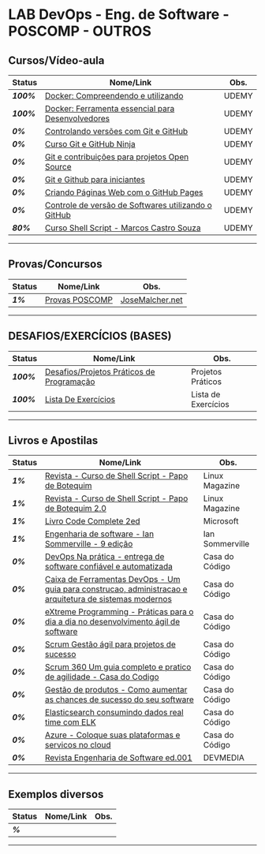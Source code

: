 # LAB DevOps - Eng. de Software - POSCOMP - OUTROS

## Cursos/Vídeo-aula

| **Status**  | **Nome/Link**  | **Obs.**  |
|---|---|---|
| **_100%_** |   [ Docker: Compreendendo e utilizando  ](https://github.com/josemalcher/udemy-Docker-Compreendendo-e-utilizando)  | UDEMY |
| **_100%_** |   [ Docker: Ferramenta essencial para Desenvolvedores ](https://github.com/josemalcher/Udemy-Docker-Ferramenta-essencial-para-Desenvolvedores)  | UDEMY |
| **_0%_** |     [ Controlando versões com Git e GitHub  ](#)  | UDEMY  |
| **_0%_** |     [ Curso Git e GitHub Ninja ](#)  | UDEMY  |
| **_0%_** |     [ Git e contribuições para projetos Open Source ](#)  | UDEMY  |
| **_0%_** |     [ Git e Github para iniciantes ](#)  | UDEMY  |
| **_0%_** |     [ Criando Páginas Web com o GitHub Pages ](#)  | UDEMY  |
| **_0%_** |     [ Controle de versão de Softwares utilizando o GitHub ](#)  | UDEMY  |
| **_80%_** |    [ Curso Shell Script - Marcos Castro Souza ](https://github.com/josemalcher/shell-script-CursoMarcosCastroSouza)  | UDEMY  |

------------

## Provas/Concursos

| **Status**  | **Nome/Link**  | **Obs.**  |
|---|---|---|
| **_1%_** |  [ Provas POSCOMP ](https://github.com/josemalcher/POSCOMP)  |  [JoseMalcher.net](https://josemalcher.net/concursos/poscomp-mapeamento-das-disciplinas-para-2019/)  |

------------

## DESAFIOS/EXERCÍCIOS (BASES)

| **Status**  | **Nome/Link**  | **Obs.**  |
|---|---|---|
| **_100%_** | [Desafios/Projetos Práticos de Programação](https://github.com/josemalcher/ListaDeDesafiosProgramacao)  | Projetos Práticos  |
| **_100%_** | [Lista De Exercícios](https://github.com/josemalcher/ListaDeExerciciosProgramacao)  | Lista de Exercícios  |

------------

## Livros e Apostilas

| **Status**  | **Nome/Link**  | **Obs.**  |
|---|---|---|
| **_1%_** |  [Revista - Curso de Shell Script - Papo de Botequim](https://github.com/josemalcher/Curso-de-Shell-Script-Papo-de-Botequim)  | Linux Magazine |
| **_1%_** |  [Revista - Curso de Shell Script - Papo de Botequim 2.0](https://github.com/josemalcher/Curso-de-Shell-Script-Papo-de-Botequim-2-0)  | Linux Magazine |
| **_1%_** |  [Livro Code Complete 2ed](https://github.com/josemalcher/LIVRO-Code-Complete-2ed)  | Microsoft |
| **_1%_** |  [Engenharia de software - Ian Sommerville - 9 edição](https://github.com/josemalcher/Livro-Engenharia-de-software-Ian-Sommerville-9-edicao)  | Ian Sommerville |
| **_0%_** |  [DevOps Na prática - entrega de software confiável e automatizada ](#)  | Casa do Código |
| **_0%_** |  [Caixa de Ferramentas DevOps - Um guia para construcao, administracao e arquitetura de sistemas modernos](#)  | Casa do Código |
| **_0%_** |  [eXtreme Programming - Práticas para o dia a dia no desenvolvimento ágil de software](#)  | Casa do Código |
| **_0%_** |  [Scrum Gestão ágil para projetos de sucesso](#)  | Casa do Código |
| **_0%_** |  [Scrum 360 Um guia completo e pratico de agilidade - Casa do Codigo](#)  | Casa do Código |
| **_0%_** |  [Gestão de produtos - Como aumentar as chances de sucesso do seu software](#)  | Casa do Código |
| **_0%_** |  [Elasticsearch consumindo dados real time com ELK](#)  | Casa do Código |
| **_0%_** |  [Azure - Coloque suas plataformas e servicos no cloud](#)  | Casa do Código |
| **_0%_** |  [Revista Engenharia de Software ed.001](#)  | DEVMEDIA |

------------

## Exemplos diversos

| **Status**  | **Nome/Link**  | **Obs.**  |
|---|---|---|
| **_%_** |  []()  |   |

------------